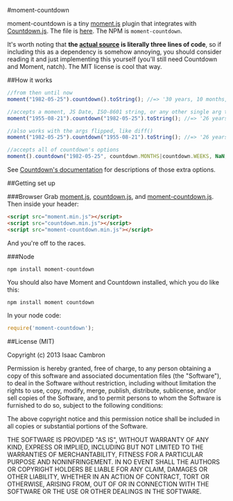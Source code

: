 #moment-countdown

moment-countdown is a tiny [moment.js](http://momentjs.com) plugin that integrates with [Countdown.js](http://countdownjs.org). The file is [here](https://raw.github.com/icambron/moment-countdown/master/dist/moment-countdown.min.js). The NPM is `moment-countdown`.

It's worth noting that **the [actual source](src/moment-countdown.coffee) is literally three lines of code**, so if including this as a dependency is somehow annoying, you should consider reading it and just implementing this yourself (you'll still need Countdown and Moment, natch). The MIT license is cool that way.

##How it works

```js
//from then until now
moment("1982-05-25").countdown().toString(); //=> '30 years, 10 months, 14 days, 1 hour, 8 minutes, and 14 seconds'

//accepts a moment, JS Date, ISO-8601 string, or any other single arg taken my Momen's constructor
moment("1955-08-21").countdown("1982-05-25").toString(); //=> '26 years, 9 months, and 4 days'

//also works with the args flipped, like diff()
moment("1982-05-25").countdown("1955-08-21").toString(); //=> '26 years, 9 months, and 4 days'

//accepts all of countdown's options
moment().countdown("1982-05-25", countdown.MONTHS|countdown.WEEKS, NaN, 2).toString(); //=> '370 months, and 2.01 weeks'
```

See [Countdown's documentation](http://countdownjs.org/readme.html) for descriptions of those extra options.

##Getting set up

###Browser
Grab [moment.js](https://raw.githubusercontent.com/moment/moment/master/min/moment.min.js), [countdown.js](https://github.com/mckamey/countdownjs/raw/master/countdown.min.js), and [moment-countdown.js](https://raw.github.com/icambron/moment-countdown/master/dist/moment-countdown.min.js). Then inside your header:

```html
<script src="moment.min.js"></script>
<script src="countdown.min.js"></script>
<script src="moment-countdown.min.js"></script>
```

And you're off to the races.

###Node

```
npm install moment-countdown
```

You should also have Moment and Countdown installed, which you do like this: 

```
npm install moment countdown
```

In your node code:

```js
require('moment-countdown');
```

##License (MIT)

Copyright (c) 2013 Isaac Cambron

Permission is hereby granted, free of charge, to any person obtaining a copy of this software and associated documentation files (the "Software"), to deal in the Software without restriction, including without limitation the rights to use, copy, modify, merge, publish, distribute, sublicense, and/or sell copies of the Software, and to permit persons to whom the Software is furnished to do so, subject to the following conditions:

The above copyright notice and this permission notice shall be included in all copies or substantial portions of the Software.

THE SOFTWARE IS PROVIDED "AS IS", WITHOUT WARRANTY OF ANY KIND, EXPRESS OR IMPLIED, INCLUDING BUT NOT LIMITED TO THE WARRANTIES OF MERCHANTABILITY, FITNESS FOR A PARTICULAR PURPOSE AND NONINFRINGEMENT. IN NO EVENT SHALL THE AUTHORS OR COPYRIGHT HOLDERS BE LIABLE FOR ANY CLAIM, DAMAGES OR OTHER LIABILITY, WHETHER IN AN ACTION OF CONTRACT, TORT OR OTHERWISE, ARISING FROM, OUT OF OR IN CONNECTION WITH THE SOFTWARE OR THE USE OR OTHER DEALINGS IN THE SOFTWARE.

